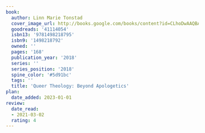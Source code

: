 ```yaml
---
book:
  author: Linn Marie Tonstad
  cover_image_url: http://books.google.com/books/content?id=CLhoDwAAQBAJ&printsec=frontcover&img=1&zoom=1&edge=curl&source=gbs_api
  goodreads: '41114054'
  isbn13: '9781498218795'
  isbn9: '1498218792'
  owned: ''
  pages: '168'
  publication_year: '2018'
  series: ''
  series_position: '2018'
  spine_color: '#5d91bc'
  tags: ''
  title: 'Queer Theology: Beyond Apologetics'
plan:
  date_added: 2023-01-01
review:
  date_read:
  - 2021-03-02
  rating: 4
---
```

